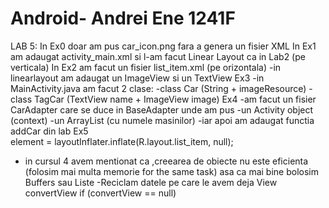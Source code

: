 # Android- Andrei Ene 1241F

LAB 5:
In Ex0 doar am pus car_icon.png fara a genera un fisier XML
In Ex1 am adaugat activity_main.xml si l-am facut Linear Layout ca in Lab2 (pe verticala)
In Ex2 am facut un fisier list_item.xml (pe orizontala)
 -in linearlayout am adaugat un ImageView si un TextView
 Ex3
  -in MainActivity.java am facut 2 clase:
    -class Car (String + imageResource)
    -class TagCar (TextView name + ImageView image)
 Ex4
  -am facut un fisier CarAdapter care se duce in BaseAdapter unde am pus
       -un Activity object (context)
       -un ArrayList (cu numele masinilor)
       -iar apoi am adaugat functia addCar din lab
Ex5       
 element = layoutInflater.inflate(R.layout.list_item, null);
 - in cursul 4 avem mentionat ca ,creearea de obiecte nu este eficienta (folosim mai multa memorie for the same task)
 asa ca mai bine bolosim Buffers sau Liste 
 -Reciclam datele pe care le avem deja
  View convertView
  if (convertView == null)

